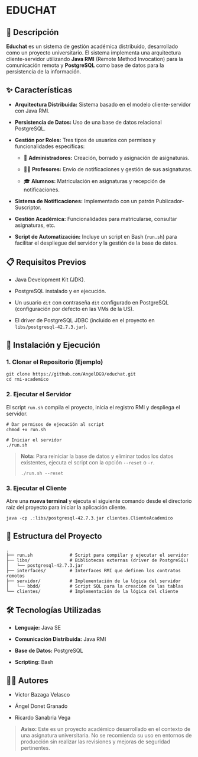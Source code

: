 # EDUCHAT

## 📝 Descripción

**Educhat** es un sistema de gestión académica distribuido, desarrollado como un proyecto universitario. El sistema implementa una arquitectura cliente-servidor utilizando **Java RMI** (Remote Method Invocation) para la comunicación remota y **PostgreSQL** como base de datos para la persistencia de la información.

## ✨ Características

-   **Arquitectura Distribuida:** Sistema basado en el modelo cliente-servidor con Java RMI.
    
-   **Persistencia de Datos:** Uso de una base de datos relacional PostgreSQL.
    
-   **Gestión por Roles:** Tres tipos de usuarios con permisos y funcionalidades específicas:
    
    -   👤 **Administradores:** Creación, borrado y asignación de asignaturas.
        
    -   🧑‍🏫 **Profesores:** Envío de notificaciones y gestión de sus asignaturas.
        
    -   🎓 **Alumnos:** Matriculación en asignaturas y recepción de notificaciones.
        
-   **Sistema de Notificaciones:** Implementado con un patrón Publicador-Suscriptor.
    
-   **Gestión Académica:** Funcionalidades para matricularse, consultar asignaturas, etc.
    
-   **Script de Automatización:** Incluye un script en Bash (`run.sh`) para facilitar el despliegue del servidor y la gestión de la base de datos.
    

## 📋 Requisitos Previos

-   Java Development Kit (JDK).
    
-   PostgreSQL instalado y en ejecución.
    
-   Un usuario `dit` con contraseña `dit` configurado en PostgreSQL (configuración por defecto en las VMs de la US).
    
-   El driver de PostgreSQL JDBC (incluido en el proyecto en `libs/postgresql-42.7.3.jar`).
    

## 🚀 Instalación y Ejecución

### 1\. Clonar el Repositorio (Ejemplo)

    git clone https://github.com/AngelDG9/educhat.git
    cd rmi-academico
    

### 2\. Ejecutar el Servidor

El script `run.sh` compila el proyecto, inicia el registro RMI y despliega el servidor.

    # Dar permisos de ejecución al script
    chmod +x run.sh
    
    # Iniciar el servidor
    ./run.sh
    

> **Nota:** Para reiniciar la base de datos y eliminar todos los datos existentes, ejecuta el script con la opción `--reset` o `-r`.
> 
>     ./run.sh --reset
>     

### 3\. Ejecutar el Cliente

Abre una **nueva terminal** y ejecuta el siguiente comando desde el directorio raíz del proyecto para iniciar la aplicación cliente.

    java -cp .:libs/postgresql-42.7.3.jar clientes.ClienteAcademico
    

## 📂 Estructura del Proyecto

    .
    ├── run.sh              # Script para compilar y ejecutar el servidor
    ├── libs/               # Bibliotecas externas (driver de PostgreSQL)
    │   └── postgresql-42.7.3.jar
    ├── interfaces/         # Interfaces RMI que definen los contratos remotos
    ├── servidor/           # Implementación de la lógica del servidor
    │   └── bbdd/           # Script SQL para la creación de las tablas
    └── clientes/           # Implementación de la lógica del cliente
    

## 🛠️ Tecnologías Utilizadas

-   **Lenguaje:** Java SE
    
-   **Comunicación Distribuida:** Java RMI
    
-   **Base de Datos:** PostgreSQL
    
-   **Scripting:** Bash
    

## 🧑‍💻 Autores

-   Víctor Bazaga Velasco
    
-   Ángel Donet Granado
    
-   Ricardo Sanabria Vega
    

> **Aviso:** Este es un proyecto académico desarrollado en el contexto de una asignatura universitaria. No se recomienda su uso en entornos de producción sin realizar las revisiones y mejoras de seguridad pertinentes.
